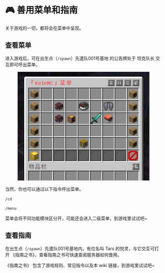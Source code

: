# 🎮 善用菜单和指南

关于游戏的一切，都将会在菜单中呈现。

## 查看菜单

进入游戏后，可在出生点（`/spawn`）先遣队001号基地 的公告牌处于 坦克队长 交互即可呼出菜单。

<figure><img src="../.gitbook/assets/image (3).png" alt=""><figcaption></figcaption></figure>

当然，你也可以通过以下指令呼出菜单。

```
/cd
```

```
/menu
```

菜单会将不同功能模块区分开，可能还会进入二级菜单，到游戏里试试吧\~

## 查看指南

在出生点（`/spawn`）先遣队001号基地内，有位名叫 Tars 的悦灵，与它交互可打开 《指南之书》，查看指南之书可快速查阅服务器如何食用。

《指南之书》 包含了游戏规则、常见指令以及本 wiki 链接，到游戏里试试吧\~

